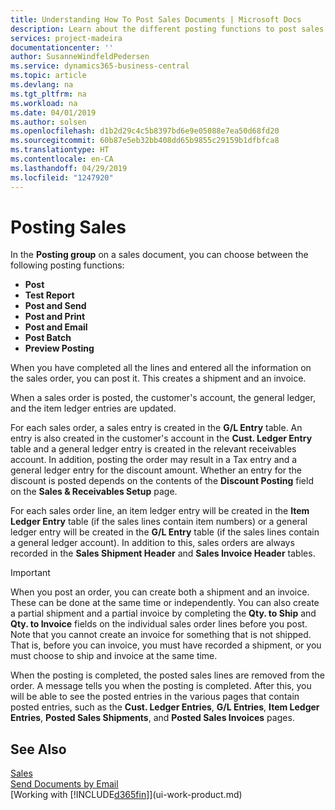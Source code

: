 ```yaml
---
title: Understanding How To Post Sales Documents | Microsoft Docs
description: Learn about the different posting functions to post sales documents.
services: project-madeira
documentationcenter: ''
author: SusanneWindfeldPedersen
ms.service: dynamics365-business-central
ms.topic: article
ms.devlang: na
ms.tgt_pltfrm: na
ms.workload: na
ms.date: 04/01/2019
ms.author: solsen
ms.openlocfilehash: d1b2d29c4c5b8397bd6e9e05088e7ea50d68fd20
ms.sourcegitcommit: 60b87e5eb32bb408dd65b9855c29159b1dfbfca8
ms.translationtype: HT
ms.contentlocale: en-CA
ms.lasthandoff: 04/29/2019
ms.locfileid: "1247920"
---
```

# <a name="posting-sales"></a>Posting Sales
In the **Posting group** on a sales document, you can choose between the following posting functions:

* **Post**
* **Test Report**
* **Post and Send**
* **Post and Print**
* **Post and Email**
* **Post Batch**
* **Preview Posting**

When you have completed all the lines and entered all the information on the sales order, you can post it. This creates a shipment and an invoice.

When a sales order is posted, the customer's account, the general ledger, and the item ledger entries are updated.

For each sales order, a sales entry is created in the **G/L Entry** table. An entry is also created in the customer's account in the **Cust. Ledger Entry** table and a general ledger entry is created in the relevant receivables account. In addition, posting the order may result in a Tax entry and a general ledger entry for the discount amount. Whether an entry for the discount is posted depends on the contents of the **Discount Posting** field on the **Sales & Receivables Setup** page.

For each sales order line, an item ledger entry will be created in the **Item Ledger Entry** table (if the sales lines contain item numbers) or a general ledger entry will be created in the **G/L Entry** table (if the sales lines contain a general ledger account). In addition to this, sales orders are always recorded in the **Sales Shipment Header** and **Sales Invoice Header** tables.

> [!IMPORTANT]  
>   When you post an order, you can create both a shipment and an invoice. These can be done at the same time or independently. You can also create a partial shipment and a partial invoice by completing the **Qty. to Ship** and **Qty. to Invoice** fields on the individual sales order lines before you post. Note that you cannot create an invoice for something that is not shipped. That is, before you can invoice, you must have recorded a shipment, or you must choose to ship and invoice at the same time.

When the posting is completed, the posted sales lines are removed from the order. A message tells you when the posting is completed. After this, you will be able to see the posted entries in the various pages that contain posted entries, such as the **Cust. Ledger Entries**, **G/L Entries**, **Item Ledger Entries**, **Posted Sales Shipments**, and **Posted Sales Invoices** pages.

## <a name="see-also"></a>See Also
[Sales](sales-manage-sales.md)  
[Send Documents by Email](ui-how-send-documents-email.md)  
[Working with [!INCLUDE[d365fin](includes/d365fin_md.md)]](ui-work-product.md)

